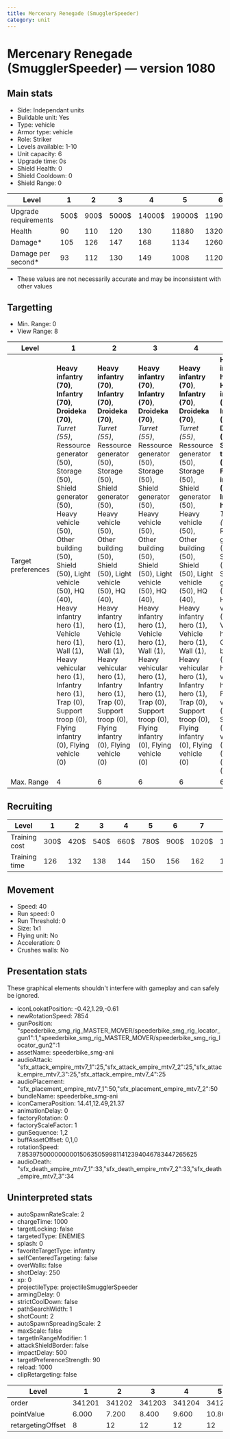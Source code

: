 ```yaml
---
title: Mercenary Renegade (SmugglerSpeeder)
category: unit
---
```


# Mercenary Renegade (SmugglerSpeeder) — version 1080

## Main stats

  * Side: Independant units
  * Buildable unit: Yes
  * Type: vehicle
  * Armor type: vehicle
  * Role: Striker
  * Levels available: 1-10
  * Unit capacity: 6
  * Upgrade time: 0s
  * Shield Health: 0
  * Shield Cooldown: 0
  * Shield Range: 0

|Level               |1   |2   |3    |4     |5     |6      |7      |8      |9       |10      |
|--------------------|----|----|-----|------|------|-------|-------|-------|--------|--------|
|Upgrade requirements|500$|900$|5000$|14000$|19000$|119000$|186000$|363000$|1130000$|1947000$|
|Health              |90  |110 |120  |130   |11880 |13200  |14520  |15840  |17160   |19800   |
|Damage*             |105 |126 |147  |168   |1134  |1260   |1386   |1512   |1638    |1890    |
|Damage per second*  |93  |112 |130  |149   |1008  |1120   |1232   |1344   |1456    |1680    |

* These values are not necessarily accurate and may be inconsistent with other values

## Targetting

  * Min. Range: 0
  * View Range: 8

|Level             |1                                                                                                                                                                                                                                                                                                                                                                                                     |2                                                                                                                                                                                                                                                                                                                                                                                                     |3                                                                                                                                                                                                                                                                                                                                                                                                     |4                                                                                                                                                                                                                                                                                                                                                                                                     |5                                                                                                                                                                                                                                                                                                                                                                                                                            |6                                                                                                                                                                                                                                                                                                                                                                                                                            |7                                                                                                                                                                                                                                                                                                                                                                                                                            |8                                                                                                                                                                                                                                                                                                                                                                                                                            |9                                                                                                                                                                                                                                                                                                                                                                                                                            |10                                                                                                                                                                                                                                                                                                                                                                                                                           |
|------------------|------------------------------------------------------------------------------------------------------------------------------------------------------------------------------------------------------------------------------------------------------------------------------------------------------------------------------------------------------------------------------------------------------|------------------------------------------------------------------------------------------------------------------------------------------------------------------------------------------------------------------------------------------------------------------------------------------------------------------------------------------------------------------------------------------------------|------------------------------------------------------------------------------------------------------------------------------------------------------------------------------------------------------------------------------------------------------------------------------------------------------------------------------------------------------------------------------------------------------|------------------------------------------------------------------------------------------------------------------------------------------------------------------------------------------------------------------------------------------------------------------------------------------------------------------------------------------------------------------------------------------------------|-----------------------------------------------------------------------------------------------------------------------------------------------------------------------------------------------------------------------------------------------------------------------------------------------------------------------------------------------------------------------------------------------------------------------------|-----------------------------------------------------------------------------------------------------------------------------------------------------------------------------------------------------------------------------------------------------------------------------------------------------------------------------------------------------------------------------------------------------------------------------|-----------------------------------------------------------------------------------------------------------------------------------------------------------------------------------------------------------------------------------------------------------------------------------------------------------------------------------------------------------------------------------------------------------------------------|-----------------------------------------------------------------------------------------------------------------------------------------------------------------------------------------------------------------------------------------------------------------------------------------------------------------------------------------------------------------------------------------------------------------------------|-----------------------------------------------------------------------------------------------------------------------------------------------------------------------------------------------------------------------------------------------------------------------------------------------------------------------------------------------------------------------------------------------------------------------------|-----------------------------------------------------------------------------------------------------------------------------------------------------------------------------------------------------------------------------------------------------------------------------------------------------------------------------------------------------------------------------------------------------------------------------|
|Target preferences|**Heavy infantry (70)**, **Infantry (70)**, **Droideka (70)**, _Turret (55)_, Ressource generator (50), Storage (50), Shield generator (50), Heavy vehicle (50), Other building (50), Shield (50), Light vehicle (50), HQ (40), Heavy infantry hero (1), Vehicle hero (1), Wall (1), Heavy vehicular hero (1), Infantry hero (1), Trap (0), Support troop (0), Flying infantry (0), Flying vehicle (0)|**Heavy infantry (70)**, **Infantry (70)**, **Droideka (70)**, _Turret (55)_, Ressource generator (50), Storage (50), Shield generator (50), Heavy vehicle (50), Other building (50), Shield (50), Light vehicle (50), HQ (40), Heavy infantry hero (1), Vehicle hero (1), Wall (1), Heavy vehicular hero (1), Infantry hero (1), Trap (0), Support troop (0), Flying infantry (0), Flying vehicle (0)|**Heavy infantry (70)**, **Infantry (70)**, **Droideka (70)**, _Turret (55)_, Ressource generator (50), Storage (50), Shield generator (50), Heavy vehicle (50), Other building (50), Shield (50), Light vehicle (50), HQ (40), Heavy infantry hero (1), Vehicle hero (1), Wall (1), Heavy vehicular hero (1), Infantry hero (1), Trap (0), Support troop (0), Flying infantry (0), Flying vehicle (0)|**Heavy infantry (70)**, **Infantry (70)**, **Droideka (70)**, _Turret (55)_, Ressource generator (50), Storage (50), Shield generator (50), Heavy vehicle (50), Other building (50), Shield (50), Light vehicle (50), HQ (40), Heavy infantry hero (1), Vehicle hero (1), Wall (1), Heavy vehicular hero (1), Infantry hero (1), Trap (0), Support troop (0), Flying infantry (0), Flying vehicle (0)|**Heavy infantry hero (70)**, **Heavy infantry (70)**, **Infantry (70)**, **Droideka (70)**, **Support troop (70)**, **Flying infantry (70)**, **Infantry hero (70)**, _Turret (55)_, Ressource generator (50), Storage (50), Shield generator (50), Heavy vehicle (50), Vehicle hero (50), Other building (50), Heavy vehicular hero (50), Flying vehicle (50), Shield (50), Light vehicle (50), HQ (40), Wall (1), Trap (0)|**Heavy infantry hero (70)**, **Heavy infantry (70)**, **Infantry (70)**, **Droideka (70)**, **Support troop (70)**, **Flying infantry (70)**, **Infantry hero (70)**, _Turret (55)_, Ressource generator (50), Storage (50), Shield generator (50), Heavy vehicle (50), Vehicle hero (50), Other building (50), Heavy vehicular hero (50), Flying vehicle (50), Shield (50), Light vehicle (50), HQ (40), Wall (1), Trap (0)|**Heavy infantry hero (70)**, **Heavy infantry (70)**, **Infantry (70)**, **Droideka (70)**, **Support troop (70)**, **Flying infantry (70)**, **Infantry hero (70)**, _Turret (55)_, Ressource generator (50), Storage (50), Shield generator (50), Heavy vehicle (50), Vehicle hero (50), Other building (50), Heavy vehicular hero (50), Flying vehicle (50), Shield (50), Light vehicle (50), HQ (40), Wall (1), Trap (0)|**Heavy infantry hero (70)**, **Heavy infantry (70)**, **Infantry (70)**, **Droideka (70)**, **Support troop (70)**, **Flying infantry (70)**, **Infantry hero (70)**, _Turret (55)_, Ressource generator (50), Storage (50), Shield generator (50), Heavy vehicle (50), Vehicle hero (50), Other building (50), Heavy vehicular hero (50), Flying vehicle (50), Shield (50), Light vehicle (50), HQ (40), Wall (1), Trap (0)|**Heavy infantry hero (70)**, **Heavy infantry (70)**, **Infantry (70)**, **Droideka (70)**, **Support troop (70)**, **Flying infantry (70)**, **Infantry hero (70)**, _Turret (55)_, Ressource generator (50), Storage (50), Shield generator (50), Heavy vehicle (50), Vehicle hero (50), Other building (50), Heavy vehicular hero (50), Flying vehicle (50), Shield (50), Light vehicle (50), HQ (40), Wall (1), Trap (0)|**Heavy infantry hero (70)**, **Heavy infantry (70)**, **Infantry (70)**, **Droideka (70)**, **Support troop (70)**, **Flying infantry (70)**, **Infantry hero (70)**, _Turret (55)_, Ressource generator (50), Storage (50), Shield generator (50), Heavy vehicle (50), Vehicle hero (50), Other building (50), Heavy vehicular hero (50), Flying vehicle (50), Shield (50), Light vehicle (50), HQ (40), Wall (1), Trap (0)|
|Max. Range        |4                                                                                                                                                                                                                                                                                                                                                                                                     |6                                                                                                                                                                                                                                                                                                                                                                                                     |6                                                                                                                                                                                                                                                                                                                                                                                                     |6                                                                                                                                                                                                                                                                                                                                                                                                     |6                                                                                                                                                                                                                                                                                                                                                                                                                            |6                                                                                                                                                                                                                                                                                                                                                                                                                            |6                                                                                                                                                                                                                                                                                                                                                                                                                            |6                                                                                                                                                                                                                                                                                                                                                                                                                            |6                                                                                                                                                                                                                                                                                                                                                                                                                            |6                                                                                                                                                                                                                                                                                                                                                                                                                            |

## Recruiting

|Level        |1   |2   |3   |4   |5   |6   |7    |8    |9    |10   |
|-------------|----|----|----|----|----|----|-----|-----|-----|-----|
|Training cost|300$|420$|540$|660$|780$|900$|1020$|1140$|1260$|1380$|
|Training time|126 |132 |138 |144 |150 |156 |162  |168  |174  |180  |

## Movement

  * Speed: 40
  * Run speed: 0
  * Run Threshold: 0
  * Size: 1x1
  * Flying unit: No
  * Acceleration: 0
  * Crushes walls: No

## Presentation stats

These graphical elements shouldn't interfere with gameplay and can safely be ignored.

  * iconLookatPosition: -0.42,1.29,-0.61
  * newRotationSpeed: 7854
  * gunPosition: "speederbike_smg_rig_MASTER_MOVER/speederbike_smg_rig_locator_gun1":1,"speederbike_smg_rig_MASTER_MOVER/speederbike_smg_rig_locator_gun2":1
  * assetName: speederbike_smg-ani
  * audioAttack: "sfx_attack_empire_mtv7_1":25,"sfx_attack_empire_mtv7_2":25,"sfx_attack_empire_mtv7_3":25,"sfx_attack_empire_mtv7_4":25
  * audioPlacement: "sfx_placement_empire_mtv7_1":50,"sfx_placement_empire_mtv7_2":50
  * bundleName: speederbike_smg-ani
  * iconCameraPosition: 14.41,12.49,21.37
  * animationDelay: 0
  * factoryRotation: 0
  * factoryScaleFactor: 1
  * gunSequence: 1,2
  * buffAssetOffset: 0,1,0
  * rotationSpeed: 7.8539750000000001506350599811412394046783447265625
  * audioDeath: "sfx_death_empire_mtv7_1":33,"sfx_death_empire_mtv7_2":33,"sfx_death_empire_mtv7_3":34

## Uninterpreted stats

  * autoSpawnRateScale: 2
  * chargeTime: 1000
  * targetLocking: false
  * targetedType: ENEMIES
  * splash: 0
  * favoriteTargetType: infantry
  * selfCenteredTargeting: false
  * overWalls: false
  * shotDelay: 250
  * xp: 0
  * projectileType: projectileSmugglerSpeeder
  * armingDelay: 0
  * strictCoolDown: false
  * pathSearchWidth: 1
  * shotCount: 2
  * autoSpawnSpreadingScale: 2
  * maxScale: false
  * targetInRangeModifier: 1
  * attackShieldBorder: false
  * impactDelay: 500
  * targetPreferenceStrength: 90
  * reload: 1000
  * clipRetargeting: false

|Level            |1     |2     |3     |4     |5     |6     |7     |8     |9     |10    |
|-----------------|------|------|------|------|------|------|------|------|------|------|
|order            |341201|341202|341203|341204|341205|341206|341207|341208|341209|341210|
|pointValue       |6.000 |7.200 |8.400 |9.600 |10.800|12.000|13.200|14.400|15.600|18.000|
|retargetingOffset|8     |12    |12    |12    |12    |12    |12    |12    |12    |12    |

